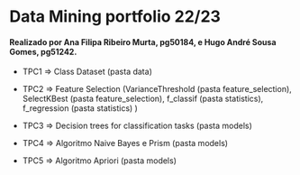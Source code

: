 # Data Mining portfolio 22/23

#### Realizado por Ana Filipa Ribeiro Murta, pg50184, e Hugo André Sousa Gomes, pg51242.

* TPC1 => Class Dataset (pasta data)

* TPC2 => Feature Selection (VarianceThreshold (pasta feature_selection), 
                             SelectKBest (pasta feature_selection), 
                             f_classif (pasta statistics), 
                             f_regression (pasta statistics) )

* TPC3 => Decision trees for classification tasks (pasta models)

* TPC4 => Algoritmo Naive Bayes e Prism (pasta models)

* TPC5 => Algoritmo Apriori (pasta models)
